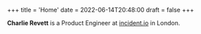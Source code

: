 +++
title = 'Home'
date = 2022-06-14T20:48:00
draft = false
+++

**Charlie Revett** is a Product Engineer at [incident.io](https://incident.io) in London.
